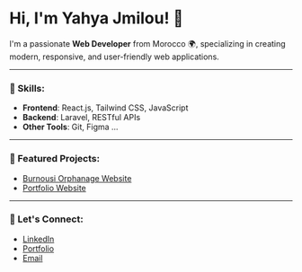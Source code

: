# Hi, I'm Yahya Jmilou! 👋

I'm a passionate **Web Developer** from Morocco 🌍, specializing in creating modern, responsive, and user-friendly web applications. 

---

### 🌟 Skills:
- **Frontend**: React.js, Tailwind CSS, JavaScript
- **Backend**: Laravel, RESTful APIs
- **Other Tools**: Git, Figma ...

---

### 📌 Featured Projects:
- [Burnousi Orphanage Website](youtube.com)
- [Portfolio Website](#)

---

### 🤝 Let's Connect:
- [LinkedIn](#)
- [Portfolio](#)
- [Email](mailto:example@example.com)
